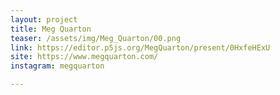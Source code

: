 ```yaml
---
layout: project
title: Meg Quarton
teaser: /assets/img/Meg_Quarton/00.png
link: https://editor.p5js.org/MegQuarton/present/0HxfeHExU
site: https://www.megquarton.com/
instagram: megquarton

---
```

